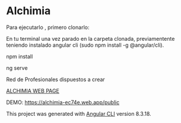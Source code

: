 
# Alchimia

Para ejecutarlo , primero clonarlo:

En tu terminal una vez parado en la carpeta clonada, previamentente teniendo instalado angular cli (sudo npm install -g @angular/cli).

<p>npm install</p> 
<p>ng serve</p>


Red de Profesionales dispuestos a crear

<a href="https://alchimia-ec74e.web.app/public" > ALCHIMIA WEB PAGE </a>

DEMO:
https://alchimia-ec74e.web.app/public


This project was generated with [Angular CLI](https://github.com/angular/angular-cli) version 8.3.18.

